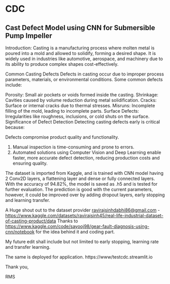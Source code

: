 # CDC
## Cast Defect Model using CNN for Submersible Pump Impeller

Introduction:
Casting is a manufacturing process where molten metal is poured into a mold and allowed to solidify, forming a desired shape. It is widely used in industries like automotive, aerospace, and machinery due to its ability to produce complex shapes cost-effectively.

Common Casting Defects
Defects in casting occur due to improper process parameters, materials, or environmental conditions. Some common defects include:

Porosity: Small air pockets or voids formed inside the casting.
Shrinkage: Cavities caused by volume reduction during metal solidification.
Cracks: Surface or internal cracks due to thermal stresses.
Misruns: Incomplete filling of the mold, leading to incomplete parts.
Surface Defects: Irregularities like roughness, inclusions, or cold shuts on the surface.
Significance of Defect Detection
Detecting casting defects early is critical because:

Defects compromise product quality and functionality.
  1. Manual inspection is time-consuming and prone to errors.
  2. Automated solutions using Computer Vision and Deep Learning enable faster, more accurate defect detection, reducing production costs and ensuring quality.

The dataset is imported from Kaggle, and is trained with CNN model having 2 Conv2D layers, a flattening layer and dense or fully connected layers. With the accuracy of 94.82%, the model is saved as .h5 and is tested for further evaluation. The prediction is good with the current parameters, however, it could be improved over by adding dropout layers, early stopping and learning transfer.

A Huge shout out to the dataset provider ravirajsinhdabhi86@gmail.com - https://www.kaggle.com/datasets/ravirajsinh45/real-life-industrial-dataset-of-casting-product/data
Thanks to https://www.kaggle.com/code/sayooj98/gear-fault-diagnosis-using-cnn/notebook for the idea behind it and coding part. 

My future edit shall include but not limited to early stopping, learning rate and transfer learning.

The same is deployed for application. 
https://www/testcdc.streamlit.io

Thank you,

RMS